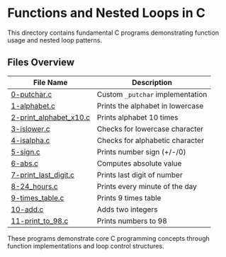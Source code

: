 # Functions and Nested Loops in C

This directory contains fundamental C programs demonstrating function usage and nested loop patterns.

## Files Overview

| File Name | Description |
|-----------|-------------|
| [0-putchar.c](0-putchar.c) | Custom `_putchar` implementation |
| [1-alphabet.c](1-alphabet.c) | Prints the alphabet in lowercase |
| [2-print_alphabet_x10.c](2-print_alphabet_x10.c) | Prints alphabet 10 times |
| [3-islower.c](3-islower.c) | Checks for lowercase character |
| [4-isalpha.c](4-isalpha.c) | Checks for alphabetic character |
| [5-sign.c](5-sign.c) | Prints number sign (+/-/0) |
| [6-abs.c](6-abs.c) | Computes absolute value |
| [7-print_last_digit.c](7-print_last_digit.c) | Prints last digit of number |
| [8-24_hours.c](8-24_hours.c) | Prints every minute of the day |
| [9-times_table.c](9-times_table.c) | Prints 9 times table |
| [10-add.c](10-add.c) | Adds two integers |
| [11-print_to_98.c](11-print_to_98.c) | Prints numbers to 98 |

These programs demonstrate core C programming concepts through function implementations and loop control structures.
